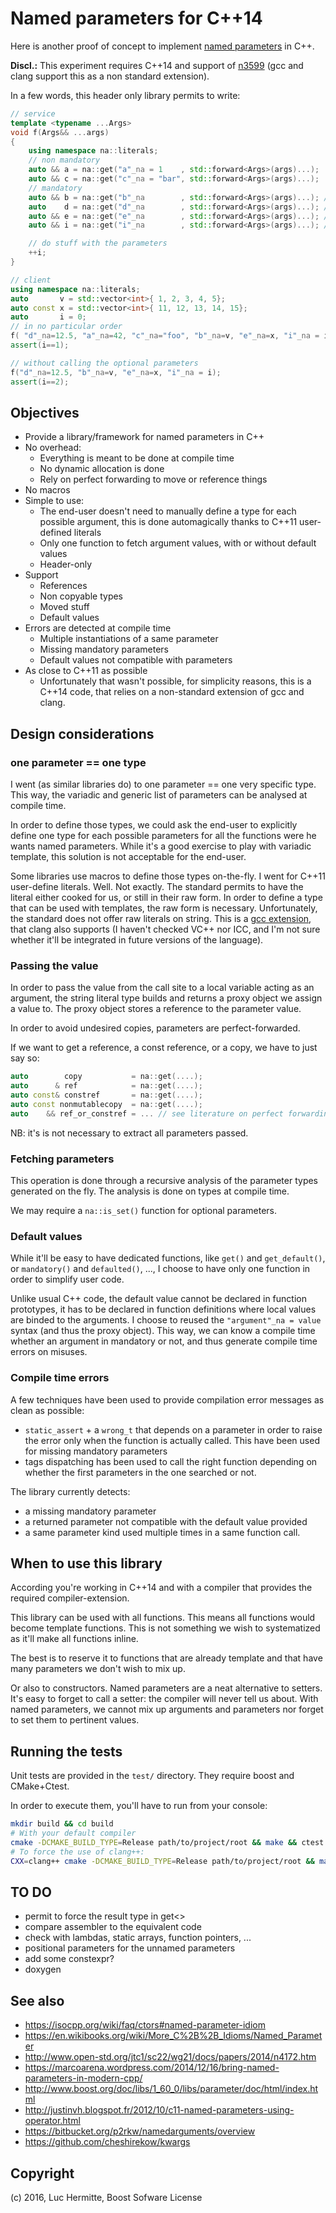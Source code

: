 # Named parameters for C++14

Here is another proof of concept to implement
[named parameters](https://en.wikipedia.org/wiki/Named_parameter) in C++.

__Discl.:__ This experiment requires C++14 and support of
[n3599](http://www.open-std.org/jtc1/sc22/wg21/docs/papers/2013/n3599.html)
(gcc and clang support this as a non standard extension).

In a few words, this header only library permits to write:

```c++
// service
template <typename ...Args>
void f(Args&& ...args)
{
    using namespace na::literals;
    // non mandatory
    auto && a = na::get("a"_na = 1    , std::forward<Args>(args)...);
    auto && c = na::get("c"_na = "bar", std::forward<Args>(args)...);
    // mandatory
    auto && b = na::get("b"_na        , std::forward<Args>(args)...); // a reference
    auto    d = na::get("d"_na        , std::forward<Args>(args)...); // a copy
    auto && e = na::get("e"_na        , std::forward<Args>(args)...); // a const-reference
    auto && i = na::get("i"_na        , std::forward<Args>(args)...); // a reference

    // do stuff with the parameters
    ++i;
}

// client
using namespace na::literals;
auto       v = std::vector<int>{ 1, 2, 3, 4, 5};
auto const x = std::vector<int>{ 11, 12, 13, 14, 15};
auto       i = 0;
// in no particular order
f( "d"_na=12.5, "a"_na=42, "c"_na="foo", "b"_na=v, "e"_na=x, "i"_na = i);
assert(i==1);

// without calling the optional parameters
f("d"_na=12.5, "b"_na=v, "e"_na=x, "i"_na = i);
assert(i==2);
```

## Objectives

- Provide a library/framework for named parameters in C++
- No overhead:
  - Everything is meant to be done at compile time
  - No dynamic allocation is done
  - Rely on perfect forwarding to move or reference things
- No macros
- Simple to use:
  - The end-user doesn't need to manually define a type for each possible
    argument, this is done automagically thanks to C++11 user-defined literals
  - Only one function to fetch argument values, with or without default values
  - Header-only
- Support
  - References
  - Non copyable types
  - Moved stuff
  - Default values
- Errors are detected at compile time
  - Multiple instantiations of a same parameter
  - Missing mandatory parameters
  - Default values not compatible with parameters
- As close to C++11 as possible
  - Unfortunately that wasn't possible, for simplicity reasons, this is a
    C++14 code, that relies on a non-standard extension of gcc and clang.

## Design considerations

### one parameter == one type
I went (as similar libraries do) to one parameter == one very specific type.
This way, the variadic and generic list of parameters can be analysed at
compile time.

In order to define those types, we could ask the end-user to explicitly define
one type for each possible parameters for all the functions were he wants named
parameters. While it's a good exercise to play with variadic template, this
solution is not acceptable for the end-user.

Some libraries use macros to define those types on-the-fly. I went for C++11
user-define literals. Well. Not exactly. The standard permits to have the
literal either cooked for us, or still in their raw form. In order to define a
type that can be used with templates, the raw form is necessary.
Unfortunately, the standard does not offer raw literals on string. This is a
[gcc extension](https://gcc.gnu.org/ml/gcc-patches/2013-04/msg00998.html),
that clang also supports (I haven't checked VC++ nor ICC, and I'm not sure
whether it'll be integrated in future versions of the language).

### Passing the value

In order to pass the value from the call site to a local variable acting as an
argument, the string literal type builds and returns a proxy object we assign a
value to. The proxy object stores a reference to the parameter value.

In order to avoid undesired copies, parameters are perfect-forwarded.

If we want to get a reference, a const reference, or a copy, we have to just
say so:

```c++
auto        copy           = na::get(....);
auto      & ref            = na::get(....);
auto const& constref       = na::get(....);
auto const nonmutablecopy  = na::get(....);
auto    && ref_or_constref = ... // see literature on perfect forwarding
```

NB: it's is not necessary to extract all parameters passed.

### Fetching parameters
This operation is done through a recursive analysis of the parameter types
generated on the fly. The analysis is done on types at compile time.

We may require a `na::is_set()` function for optional parameters.

### Default values
While it'll be easy to have dedicated functions, like `get()` and
`get_default()`, or `mandatory()` and `defaulted()`, ..., I choose to have only
one function in order to simplify user code.

Unlike usual C++ code, the default value cannot be declared in function
prototypes, it has to be declared in function definitions where local values
are binded to the arguments. I choose to reused the `"argument"_na = value`
syntax (and thus the proxy object). This way, we can know a compile time
whether an argument in mandatory or not, and thus generate compile time errors
on misuses.


### Compile time errors

A few techniques have been used to provide compilation error messages as clean
as possible:
- `static_assert` + a `wrong_t` that depends on a parameter in order to raise
  the error only when the function is actually called.  This have been used for
  missing mandatory parameters
- tags dispatching has been used to call the right function depending on
  whether the first parameters in the one searched or not.

The library currently detects:
- a missing mandatory parameter
- a returned parameter not compatible with the default value provided
- a same parameter kind used multiple times in a same function call.

## When to use this library

According you're working in C++14 and with a compiler that provides the
required compiler-extension.

This library can be used with all functions. This means all functions would
become template functions. This is not something we wish to systematized as
it'll make all functions inline.

The best is to reserve it to functions that are already template and that have
many parameters we don't wish to mix up.

Or also to constructors.  Named parameters are a neat alternative to setters.
It's easy to forget to call a setter: the compiler will never tell us about.
With named parameters, we cannot mix up arguments and parameters nor forget to
set them to pertinent values.

## Running the tests

Unit tests are provided in the `test/` directory. They require boost and
CMake+Ctest.

In order to execute them, you'll have to run from your console:

```bash
mkdir build && cd build
# With your default compiler
cmake -DCMAKE_BUILD_TYPE=Release path/to/project/root && make && ctest
# To force the use of clang++:
CXX=clang++ cmake -DCMAKE_BUILD_TYPE=Release path/to/project/root && make && ctest
```

## TO DO

- permit to force the result type in get<>
- compare assembler to the equivalent code
- check with lambdas, static arrays, function pointers, ...
- positional parameters for the unnamed parameters
- add some constexpr?
- doxygen

## See also
- https://isocpp.org/wiki/faq/ctors#named-parameter-idiom
- https://en.wikibooks.org/wiki/More_C%2B%2B_Idioms/Named_Parameter
- http://www.open-std.org/jtc1/sc22/wg21/docs/papers/2014/n4172.htm
- https://marcoarena.wordpress.com/2014/12/16/bring-named-parameters-in-modern-cpp/
- http://www.boost.org/doc/libs/1_60_0/libs/parameter/doc/html/index.html
- http://justinvh.blogspot.fr/2012/10/c11-named-parameters-using-operator.html
- https://bitbucket.org/p2rkw/namedarguments/overview
- https://github.com/cheshirekow/kwargs


## Copyright

(c) 2016, Luc Hermitte, Boost Sofware License
